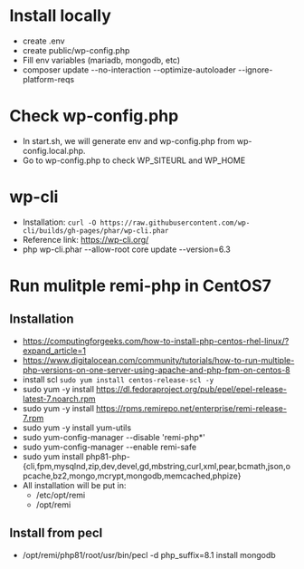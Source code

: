 # Install locally
- create .env
- create public/wp-config.php
- Fill env variables (mariadb, mongodb, etc)
- composer update --no-interaction --optimize-autoloader --ignore-platform-reqs

# Check wp-config.php
- In start.sh, we will generate env and wp-config.php from wp-config.local.php.
- Go to wp-config.php to check WP_SITEURL and WP_HOME

# wp-cli
- Installation: ```curl -O https://raw.githubusercontent.com/wp-cli/builds/gh-pages/phar/wp-cli.phar```
- Reference link: https://wp-cli.org/
- php wp-cli.phar --allow-root core update --version=6.3

# Run mulitple remi-php in CentOS7

## Installation 
- https://computingforgeeks.com/how-to-install-php-centos-rhel-linux/?expand_article=1
- https://www.digitalocean.com/community/tutorials/how-to-run-multiple-php-versions-on-one-server-using-apache-and-php-fpm-on-centos-8
- install scl ```sudo yum install centos-release-scl -y```
- sudo yum -y install https://dl.fedoraproject.org/pub/epel/epel-release-latest-7.noarch.rpm
- sudo yum -y install https://rpms.remirepo.net/enterprise/remi-release-7.rpm
- sudo yum -y install yum-utils
- sudo yum-config-manager --disable 'remi-php*'
- sudo yum-config-manager --enable remi-safe
- sudo yum install php81-php-{cli,fpm,mysqlnd,zip,dev,devel,gd,mbstring,curl,xml,pear,bcmath,json,opcache,bz2,mongo,mcrypt,mongodb,memcached,phpize}
- All installation will be put in: 
    - /etc/opt/remi
    - /opt/remi
## Install from pecl
- /opt/remi/php81/root/usr/bin/pecl -d php_suffix=8.1 install mongodb
